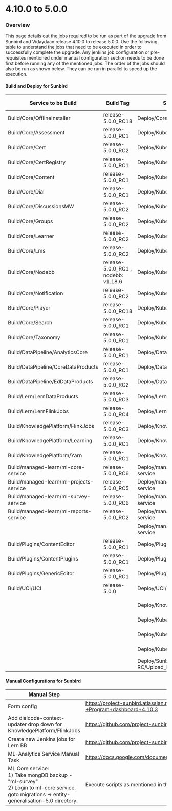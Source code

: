 # 4.10.0 to 5.0.0

### Overview <a href="#overview" id="overview"></a>

This page details out the jobs required to be run as part of the upgrade from Sunbird and Vidaydaan release 4.10.0 to release 5.0.0. Use the following table to understand the jobs that need to be executed in order to successfully complete the upgrade. Any jenkins job configuration or pre-requisites mentioned under manual configuration section needs to be done first before running any of the mentioned jobs. The order of the jobs should also be run as shown below. They can be run in parallel to speed up the execution.

#### Build and Deploy for Sunbird <a href="#build-and-deploy-for-sunbird" id="build-and-deploy-for-sunbird"></a>

| Service to be Build                     | Build Tag                           | Service to Deploy                        | Deploy Tag        | Comments         |
|-----------------------------------------|-------------------------------------|------------------------------------------|-------------------|------------------|
| Build/Core/OfflineInstaller             | release-5.0.0_RC18                  | Deploy/Core/OfflineInstaller             | release-5.0.0_RC2 |                  |
| Build/Core/Assessment                   | release-5.0.0_RC1                   | Deploy/Kubernetes/Assessment             | release-5.0.0_RC2 |                  |
| Build/Core/Cert                         | release-5.0.0_RC2                   | Deploy/Kubernetes/Cert                   | release-5.0.0_RC2 |                  |
| Build/Core/CertRegistry                 | release-5.0.0_RC1                   | Deploy/Kubernetes/CertRegistry           | release-5.0.0_RC2 |                  |
| Build/Core/Content                      | release-5.0.0_RC1                   | Deploy/Kubernetes/Content                | release-5.0.0_RC2 |                  |
| Build/Core/Dial                         | release-5.0.0_RC1                   | Deploy/Kubernetes/Dial                   | release-5.0.0_RC2 |                  |
| Build/Core/DiscussionsMW                | release-5.0.0_RC2                   | Deploy/Kubernetes/DiscussionsMW          | release-5.0.0_RC2 |                  |
| Build/Core/Groups                       | release-5.0.0_RC2                   | Deploy/Kubernetes/Groups                 | release-5.0.0_RC2 |                  |
| Build/Core/Learner                      | release-5.0.0_RC2                   | Deploy/Kubernetes/Learner                | release-5.0.0_RC2 |                  |
| Build/Core/Lms                          | release-5.0.0_RC2                   | Deploy/Kubernetes/Lms                    | release-5.0.0_RC2 |                  |
| Build/Core/Nodebb                       | release-5.0.0_RC1 , nodebb: v1.18.6 | Deploy/Kubernetes/Nodebb                 | release-5.0.0_RC2 |                  |
| Build/Core/Notification                 | release-5.0.0_RC2                   | Deploy/Kubernetes/Notification           | release-5.0.0_RC2 |                  |
| Build/Core/Player                       | release-5.0.0_RC18                  | Deploy/Kubernetes/Player                 | release-5.0.0_RC2 |                  |
| Build/Core/Search                       | release-5.0.0_RC1                   | Deploy/Kubernetes/Search                 | release-5.0.0_RC2 |                  |
| Build/Core/Taxonomy                     | release-5.0.0_RC1                   | Deploy/Kubernetes/Taxonomy               | release-5.0.0_RC2 |                  |
| Build/DataPipeline/AnalyticsCore        | release-5.0.0_RC1                   | Deploy/DataPipeline/AnalyticsCore        | release-5.0.0_RC1 |                  |
| Build/DataPipeline/CoreDataProducts     | release-5.0.0_RC1                   | Deploy/DataPipeline/CoreDataProducts     | release-5.0.0_RC1 |                  |
| Build/DataPipeline/EdDataProducts       | release-5.0.0_RC2                   | Deploy/DataPipeline/EdDataProducts       | release-5.0.0_RC1 |                  |
| Build/Lern/LernDataProducts             | release-5.0.0_RC3                   | Deploy/Lern/LernDataProducts             | release-5.0.0_RC3 | New Lern BB jobs |
| Build/Lern/LernFlinkJobs                | release-5.0.0_RC4                   | Deploy/Lern/LernFlinkJobs                | release-5.0.0_RC4 | New Lern BB jobs |
| Build/KnowledgePlatform/FlinkJobs       | release-5.0.0_RC3                   | Deploy/KnowledgePlatform/FlinkJobs       | release-5.0.0_RC2 |                  |
| Build/KnowledgePlatform/Learning        | release-5.0.0_RC1                   | Deploy/KnowledgePlatform/Learning        | release-5.0.0_RC2 |                  |
| Build/KnowledgePlatform/Yarn            | release-5.0.0_RC1                   | Deploy/KnowledgePlatform/Yarn            | release-5.0.0_RC2 |                  |
| Build/managed-learn/ml-core-service     | release-5.0.0_RC6                   | Deploy/managed-learn/ml-core-service     | release-5.0.0_RC2 |                  |
| Build/managed-learn/ml-projects-service | release-5.0.0_RC5                   | Deploy/managed-learn/ml-projects-service | release-5.0.0_RC2 |                  |
| Build/managed-learn/ml-survey-service   | release-5.0.0_RC6                   | Deploy/managed-learn/ml-survey-service   | release-5.0.0_RC2 |                  |
| Build/managed-learn/ml-reports-service  | release-5.0.0_RC2                   | Deploy/managed-learn/ml-reports-service  | release-5.0.0_RC2 |                  |
|  |              | Deploy/managed-learn/ml-analytics-service   | release-5.0.0_RC7 ||
| Build/Plugins/ContentEditor             | release-5.0.0_RC1                   | Deploy/Plugins/ContentEditor             | release-5.0.0_RC2 |                  |
| Build/Plugins/ContentPlugins            | release-5.0.0_RC1                   | Deploy/Plugins/ContentPlugins            | release-5.0.0_RC2 |                  |
| Build/Plugins/GenericEditor             | release-5.0.0_RC1                   | Deploy/Plugins/GenericEditor             | release-5.0.0_RC2 |                  |
| Build/UCI/UCI                           | release-5.0.0                       | Deploy/UCI/UCI                           | release-5.0.0_RC2 |                  |
|                                         |                                     |                                          |                   |                  |
|                                         |                                     | Deploy/KnowledgePlatform/KafkaSetup      | release-5.0.0_RC2 |                  |
|                                         |                                     | Deploy/Kubernetes/Keycloak               | release-5.0.0_RC2 |                  |
|                                         |                                     | Deploy/Kubernetes/DialUploadSchema       | release-5.0.0_RC2 |                  |
|                                         |                                     | Deploy/Kubernetes/PublicDIALSchema       | release-5.0.0_RC2 |                  |
|                                         |                                     | Deploy/Sunbird-RC/Upload_RC_Schema       | release-5.0.0_RC2 |                  |

#### Manual Configurations for Sunbird <a href="#manual-configurations-for-sunbird" id="manual-configurations-for-sunbird"></a>
| Manual Step                                                                                                                                                                                                        | Instruction                                                                                                  |
|--------------------------------------------------------------------------------------------------------------------------------------------------------------------------------------------------------------------|--------------------------------------------------------------------------------------------------------------|
| Form config                                                                                                                                                                                                        | https://project-sunbird.atlassian.net/wiki/spaces/MC/pages/3222962177/Form+config+-+Program+dashboard+4.10.3 |
| Add dialcode-context-updater drop down for KnowledgePlatform/FlinkJobs                                                                                                                                             | https://github.com/project-sunbird/sunbird-devops/pull/3470                                                  |
| Create  new Jenkins jobs for Lern BB                                                                                                                                                                               | https://github.com/project-sunbird/sunbird-devops/pull/3529                                                  |
| ML-Analytics Service Manual Task                                                                                                                                                                                                       | https://docs.google.com/document/d/11iQTao4YmqWMf3LbLY7WrLqT3KjNyJhR1cdH_I4buHs/edit || 
| ML Core service: </br> 1) Take mongDB backup - "ml-survey" </br> 2) Login to ml-core service. goto migrations -> entity-generalisation-5.0 directory. | Execute scripts as mentioned in the README file inside this directory.                                                                                                        |                                                                                                            |                                  |                                                                                                                                 &                                                                                                       


